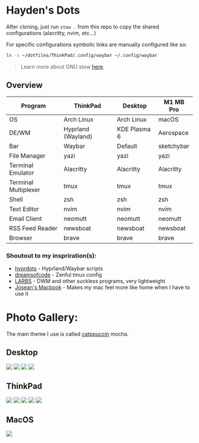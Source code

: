 # Hayden's Dots

After cloning, just run `stow .` from this repo to copy the shared configurations (alacritty, nvim, etc...)

For specific configurations symbolic links are manually configured like so:

```sh
ln -s ~/dotfiles/ThinkPad/.config/waybar ~/.config/waybar
```

> Learn more about GNU stow [here](https://www.gnu.org/software/stow/).

## Overview

| Program              | ThinkPad           | Desktop      | M1 MB Pro  |
| -------------------- | ------------------ | ------------ | ---------- |
| OS                   | Arch Linux         | Arch Linux   | macOS      |
| DE/WM                | Hyprland (Wayland) | KDE Plasma 6 | Aerospace  |
| Bar                  | Waybar             | Default      | sketchybar |
| File Manager         | yazi               | yazi         | yazi       |
| Terminal Emulator    | Alacritty          | Alacritty    | Alacritty  |
| Terminal Multiplexer | tmux               | tmux         | tmux       |
| Shell                | zsh                | zsh          | zsh        |
| Text Editor          | nvim               | nvim         | nvim       |
| Email Client         | neomutt            | neomutt      | neomutt    |
| RSS Feed Reader      | newsboat           | newsboat     | newsboat   |
| Browser              | brave              | brave        | brave      |

### Shoutout to my inspriration(s):

- [hyprdots](https://github.com/prasanthrangan/hyprdots) - Hyprland/Waybar scripts
- [dreamsofcode](https://www.youtube.com/watch?v=DzNmUNvnB04) - Zenful tmux config
- [LARBS](https://larbs.xyz/) - DWM and other suckless programs, very lightweight
- [Josean's Macbook](https://github.com/josean-dev/dev-environment-files/) - Makes my mac feel more like home when I have to use it

# Photo Gallery:

The main theme I use is called [catppuccin](https://github.com/catppuccin/catppuccin) mocha.

## Desktop

<img src="https://haydenhanson.dev/images/gallery/archNeofetch.png"/>

<img src="https://haydenhanson.dev/images/gallery/customNvimWelcome.png"/>

<img src="https://haydenhanson.dev/images/gallery/webWorkEnv.png"/>

<img src="https://haydenhanson.dev/images/gallery/btop.png"/>

## ThinkPad

<img src="https://haydenhanson.dev/images/gallery/thinkpad_workspace1.png"/>

<img src="https://haydenhanson.dev/images/gallery/thinkpad_workspace2.png"/>

<img src="https://haydenhanson.dev/images/gallery/thinkpad_workspace2_tmux.png"/>

<img src="https://haydenhanson.dev/images/gallery/thinkpad_workspace3.png"/>

<img src="https://haydenhanson.dev/images/gallery/thinkpad_workspace4.png"/>

## MacOS

<img src="https://haydenhanson.dev/images/gallery/macos_workspace2.png"/>
